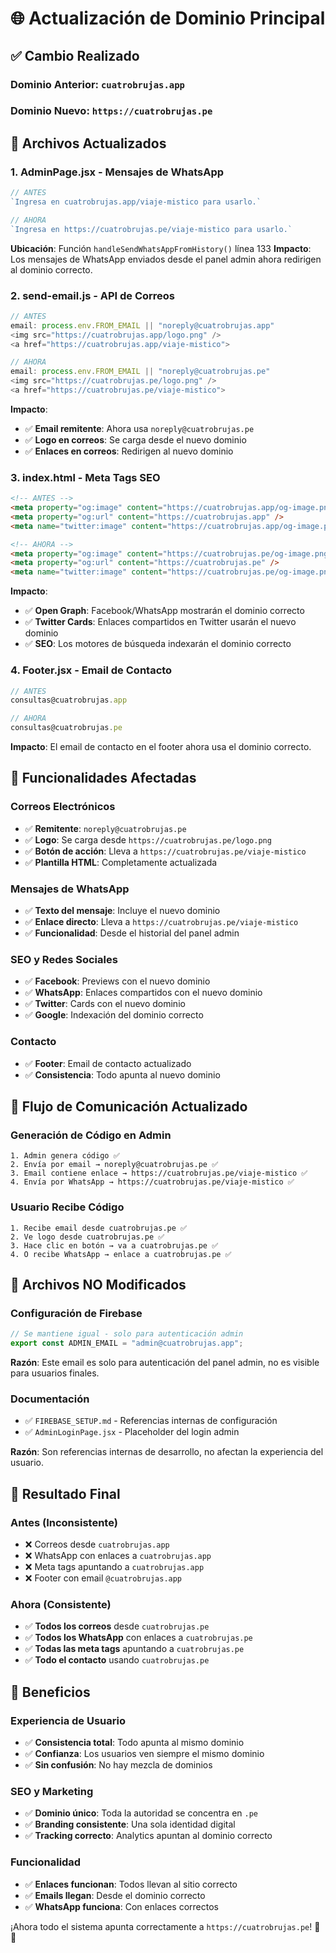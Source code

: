 # 🌐 Actualización de Dominio Principal

## ✅ Cambio Realizado

### **Dominio Anterior**: `cuatrobrujas.app`
### **Dominio Nuevo**: `https://cuatrobrujas.pe`

## 🔧 Archivos Actualizados

### **1. AdminPage.jsx - Mensajes de WhatsApp**
```jsx
// ANTES
`Ingresa en cuatrobrujas.app/viaje-mistico para usarlo.`

// AHORA
`Ingresa en https://cuatrobrujas.pe/viaje-mistico para usarlo.`
```

**Ubicación**: Función `handleSendWhatsAppFromHistory()` línea 133
**Impacto**: Los mensajes de WhatsApp enviados desde el panel admin ahora redirigen al dominio correcto.

### **2. send-email.js - API de Correos**
```javascript
// ANTES
email: process.env.FROM_EMAIL || "noreply@cuatrobrujas.app"
<img src="https://cuatrobrujas.app/logo.png" />
<a href="https://cuatrobrujas.app/viaje-mistico">

// AHORA  
email: process.env.FROM_EMAIL || "noreply@cuatrobrujas.pe"
<img src="https://cuatrobrujas.pe/logo.png" />
<a href="https://cuatrobrujas.pe/viaje-mistico">
```

**Impacto**: 
- ✅ **Email remitente**: Ahora usa `noreply@cuatrobrujas.pe`
- ✅ **Logo en correos**: Se carga desde el nuevo dominio
- ✅ **Enlaces en correos**: Redirigen al nuevo dominio

### **3. index.html - Meta Tags SEO**
```html
<!-- ANTES -->
<meta property="og:image" content="https://cuatrobrujas.app/og-image.png" />
<meta property="og:url" content="https://cuatrobrujas.app" />
<meta name="twitter:image" content="https://cuatrobrujas.app/og-image.png" />

<!-- AHORA -->
<meta property="og:image" content="https://cuatrobrujas.pe/og-image.png" />
<meta property="og:url" content="https://cuatrobrujas.pe" />
<meta name="twitter:image" content="https://cuatrobrujas.pe/og-image.png" />
```

**Impacto**:
- ✅ **Open Graph**: Facebook/WhatsApp mostrarán el dominio correcto
- ✅ **Twitter Cards**: Enlaces compartidos en Twitter usarán el nuevo dominio
- ✅ **SEO**: Los motores de búsqueda indexarán el dominio correcto

### **4. Footer.jsx - Email de Contacto**
```jsx
// ANTES
consultas@cuatrobrujas.app

// AHORA
consultas@cuatrobrujas.pe
```

**Impacto**: El email de contacto en el footer ahora usa el dominio correcto.

## 📧 Funcionalidades Afectadas

### **Correos Electrónicos**
- ✅ **Remitente**: `noreply@cuatrobrujas.pe`
- ✅ **Logo**: Se carga desde `https://cuatrobrujas.pe/logo.png`
- ✅ **Botón de acción**: Lleva a `https://cuatrobrujas.pe/viaje-mistico`
- ✅ **Plantilla HTML**: Completamente actualizada

### **Mensajes de WhatsApp**
- ✅ **Texto del mensaje**: Incluye el nuevo dominio
- ✅ **Enlace directo**: Lleva a `https://cuatrobrujas.pe/viaje-mistico`
- ✅ **Funcionalidad**: Desde el historial del panel admin

### **SEO y Redes Sociales**
- ✅ **Facebook**: Previews con el nuevo dominio
- ✅ **WhatsApp**: Enlaces compartidos con el nuevo dominio
- ✅ **Twitter**: Cards con el nuevo dominio
- ✅ **Google**: Indexación del dominio correcto

### **Contacto**
- ✅ **Footer**: Email de contacto actualizado
- ✅ **Consistencia**: Todo apunta al nuevo dominio

## 🔄 Flujo de Comunicación Actualizado

### **Generación de Código en Admin**
```
1. Admin genera código ✅
2. Envía por email → noreply@cuatrobrujas.pe ✅
3. Email contiene enlace → https://cuatrobrujas.pe/viaje-mistico ✅
4. Envía por WhatsApp → https://cuatrobrujas.pe/viaje-mistico ✅
```

### **Usuario Recibe Código**
```
1. Recibe email desde cuatrobrujas.pe ✅
2. Ve logo desde cuatrobrujas.pe ✅  
3. Hace clic en botón → va a cuatrobrujas.pe ✅
4. O recibe WhatsApp → enlace a cuatrobrujas.pe ✅
```

## 🎯 Archivos NO Modificados

### **Configuración de Firebase**
```javascript
// Se mantiene igual - solo para autenticación admin
export const ADMIN_EMAIL = "admin@cuatrobrujas.app";
```

**Razón**: Este email es solo para autenticación del panel admin, no es visible para usuarios finales.

### **Documentación**
- ✅ `FIREBASE_SETUP.md` - Referencias internas de configuración
- ✅ `AdminLoginPage.jsx` - Placeholder del login admin

**Razón**: Son referencias internas de desarrollo, no afectan la experiencia del usuario.

## 🚀 Resultado Final

### **Antes (Inconsistente)**
- ❌ Correos desde `cuatrobrujas.app`
- ❌ WhatsApp con enlaces a `cuatrobrujas.app`
- ❌ Meta tags apuntando a `cuatrobrujas.app`
- ❌ Footer con email `@cuatrobrujas.app`

### **Ahora (Consistente)**
- ✅ **Todos los correos** desde `cuatrobrujas.pe`
- ✅ **Todos los WhatsApp** con enlaces a `cuatrobrujas.pe`
- ✅ **Todas las meta tags** apuntando a `cuatrobrujas.pe`
- ✅ **Todo el contacto** usando `cuatrobrujas.pe`

## 🎉 Beneficios

### **Experiencia de Usuario**
- ✅ **Consistencia total**: Todo apunta al mismo dominio
- ✅ **Confianza**: Los usuarios ven siempre el mismo dominio
- ✅ **Sin confusión**: No hay mezcla de dominios

### **SEO y Marketing**
- ✅ **Dominio único**: Toda la autoridad se concentra en `.pe`
- ✅ **Branding consistente**: Una sola identidad digital
- ✅ **Tracking correcto**: Analytics apuntan al dominio correcto

### **Funcionalidad**
- ✅ **Enlaces funcionan**: Todos llevan al sitio correcto
- ✅ **Emails llegan**: Desde el dominio correcto
- ✅ **WhatsApp funciona**: Con enlaces correctos

¡Ahora todo el sistema apunta correctamente a `https://cuatrobrujas.pe`! 🎯✨
